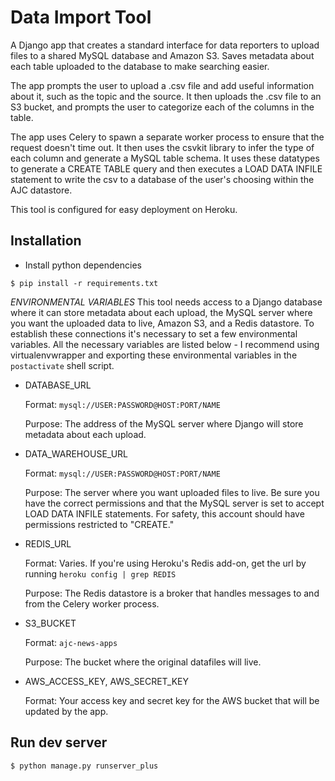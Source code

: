Data Import Tool
=====

A Django app that creates a standard interface for data reporters to upload files to a shared MySQL database and Amazon S3. Saves metadata about each table uploaded to the database to make searching easier.

The app prompts the user to upload a .csv file and add useful information about it, such as the topic and the source. It then uploads the .csv file to an S3 bucket, and prompts the user to categorize each of the columns in the table.

The app uses Celery to spawn a separate worker process to ensure that the request doesn't time out. It then uses the csvkit library to infer the type of each column and generate a MySQL table schema. It uses these datatypes to generate a CREATE TABLE query and then executes a LOAD DATA INFILE statement to write the csv to a database of the user's choosing within the AJC datastore. 

This tool is configured for easy deployment on Heroku.

Installation
---
* Install python dependencies

```
$ pip install -r requirements.txt
```

*ENVIRONMENTAL VARIABLES*
This tool needs access to a Django database where it can store metadata about each upload, the MySQL server where you want the uploaded data to live, Amazon S3, and a Redis datastore. To establish these connections it's necessary to set a few environmental variables. All the necessary variables are listed below - I recommend using virtualenvwrapper and exporting these environmental variables in the `postactivate` shell script. 

* DATABASE_URL 
  
  Format: `mysql://USER:PASSWORD@HOST:PORT/NAME`

  Purpose: The address of the MySQL server where Django will store metadata about each upload.

* DATA_WAREHOUSE_URL 

  Format: `mysql://USER:PASSWORD@HOST:PORT/NAME`

  Purpose: The server where you want uploaded files to live. Be sure you have the correct permissions and that the MySQL server is set to accept LOAD DATA INFILE statements. For safety, this account should have permissions restricted to "CREATE."

* REDIS_URL

  Format: Varies. If you're using Heroku's Redis add-on, get the url by running `heroku config | grep REDIS`

  Purpose: The Redis datastore is a broker that handles messages to and from the Celery worker process.

* S3_BUCKET

  Format: `ajc-news-apps`

  Purpose: The bucket where the original datafiles will live.

* AWS_ACCESS_KEY, AWS_SECRET_KEY

  Format: Your access key and secret key for the AWS bucket that will be updated by the app.

Run dev server
---
```
$ python manage.py runserver_plus
```

